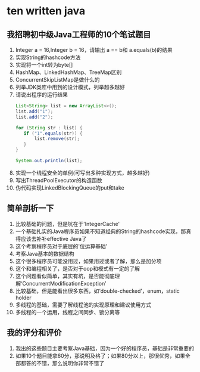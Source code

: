 # ten written java

## 我招聘初中级Java工程师的10个笔试题目

1. Integer a = 16,Integer b = 16，请输出 a == b和 a.equals(b)的结果
2. 实现String的hashcode方法
3. 实现将一个int转为byte[]
4. HashMap、LinkedHashMap、TreeMap区别
5. ConcurrentSkipListMap是做什么的
6. 列举JDK类库中用到的设计模式，列举越多越好
7. 请说出程序的运行结果
    ````java
    List<String> list = new ArrayList<>();
    list.add("1");
    list.add("2");

    for (String str : list) {
       if ("1".equals(str)) {
           list.remove(str);
       }
    }

    System.out.println(list);
    ````
8. 实现一个线程安全的单例(可写出多种实现方式，越多越好)
9. 写出ThreadPoolExecutor的构造函数
10. 伪代码实现LinkedBlockingQueue的put和take

## 简单剖析一下
1. 比较基础的问题，但是坑在于'IntegerCache'
2. 一个基础扎实的Java程序员如果不知道经典的String的hashcode实现，那真得应该去补补effective Java了
3. 这个考察程序员对于底层的'位运算基础'
4. 考察Java基本的数据结构
5. 这个很多程序员可能没用过，如果用过或者了解，那么是加分项
6. 这个和编程相关了，是否对于oop和模式有一定的了解
7. 这个问题看似简单，其实有坑，是否能彻底理解‘ConcurrentModificationException’
8. 比较基础，但是能看出很多东西，如‘double-checked’，enum，static holder
9. 多线程的基础，需要了解线程池的实现原理和建议使用方式
10. 多线程的一个运用，线程之间同步、锁分离等

## 我的评分和评价
1. 我出的这些题目主要考察Java基础，因为一个好的程序员，基础是非常重要的
2. 如果10个题目能拿60分，那说明及格了；如果80分以上，那很优秀，如果全部都答的不错，那么说明你非常不错了
